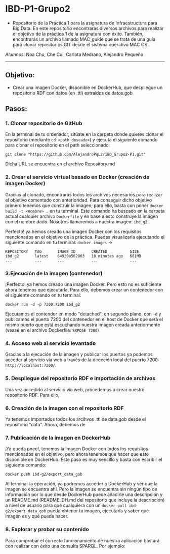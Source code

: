 # IBD-P1-Grupo2

- Repositorio de la Práctica 1 para la asignatura de Infraestructura para Big Data. En este repositorio encontrarás diversos archivos para realizar el objetivo de la práctica 1 de la asignatura con éxito. También, encontrarás un archivo llamado MAC_guide que se trata de una guía para clonar repositorios GIT desde el sistema operativo MAC OS.

*Alumnos*: Noa Chu, Che Cui, Carlota Medrano, Alejandro Pequeño
****

## Objetivo:

- Crear una imagen Docker, disponible en DockerHub, que despliegue un repositorio RDF con datos (en .ttl) extraídos de datos.gob

## Pasos:

### 1. Clonar repositorio de GitHub

En la terminal de tu ordenador, sitúate en la carpeta donde quieres clonar el repositorio (mediante `cd <path_deseado>`) y ejecuta el siguiente comando para clonar el repositorio en el path seleccionado:

`git clone "https://github.com/AlejandroPqLz/IBD_Grupo2-P1.git"`

Dicha URL se encuentra en el archivo Repository.md

### 2. Crear el servicio virtual basado en Docker (creación de imagen Docker)

Gracias al clonado, encontrarás todos los archivos necesarios para realizar el objetivo comentado con anterioridad. Para conseguir dicho objetivo primero tenemos que construir la imagen; para ello, basta con poner `docker build -t <nombre> .` en tu terminal. Este comando ha buscado en la carpeta actual cualquier archivo `Dockerfile` y en base a esto construye la imagen con el nombre dado. Nosotros llamaremos a nuestra imagen: `ibd_g2`.

Perfecto! ya hemos creado una imagen Docker con los requisitos mencionados en el objetivo de la práctica. Puedes visualizarla ejecutando el siguiente comando en tu terminal: `docker images` ->

```
REPOSITORY   TAG       IMAGE ID       CREATED          SIZE
ibd_g2       latest    64920a562003   10 minutes ago   681MB
...          ...       ...            ...              ...
```

### 3.Ejecución de la imagen (contenedor)

¡Perfecto! ya hemos creado una imagen Docker. Pero esto no es suficiente ahora tenemos que ejecutarla. Para ello, debemos crear un contenedor con el siguiente comando en tu terminal:

`docker run -d -p 7200:7200 ibd_g2`

Ejecutamos el contendor en modo "detached", en segundo plano, con `-d` y publicamos el puerto 7200 del contenedor en el host de Docker que será el mismo puerto que está escuchando nuestra imagen creada anteriormente (veasé en el archivo Dockerfile: `EXPOSE 7200`)

### 4. Acceso web al servicio levantado

Gracias a la ejecución de la imagen y publicar los puertos ya podemos acceder al servicio vía web a través de la dirección local del puerto 7200: `http://localhost:7200/`.

### 5. Despliegue del repositorio RDF e importación de archivos

Una vez accedido al servicio via web, procedemos a crear nuestro repositorio RDF. Para ello, 

### 6. Creación de la imagen con el repositorio RDF

Ya tenemos importados todos los arcihvos .ttl de data.gob desde el repositorio "data". Ahora, debemos de

### 7. Publicación de la imagen en DockerHub

¡Ya queda poco!, tenemos la imagen Docker con todos los requisitos mencionados en el objetivo, pero ahora tenemos que hacer que este disponible en DockerHub. Este paso es muy sencillo y basta con escribir el siguiente comando: 

`docker push ibd-g2/export_data_gob`

Al terminar la operación, ya podremos acceder a DockerHub y ver que la imagen se encuentra ahí. Pero la imagen se encuentra sin ningún tipo de información por lo que desde DockerHub puede añadirle una descripción y un README.md (README_DH.md del repositorio que incluye la descripción) a nivel de usuario para que cualquiera con un `docker pull ibd-g2/export_data_gob` pueda obtener tu imagen, ejecutarla y saber qué imagen es y qué puede hacer.

### 8. Explorar y probar su contenido

Para comprobar el correcto funcionamiento de nuestra aplicación bastará con realizar con éxito una consulta SPARQL. Por ejemplo:
